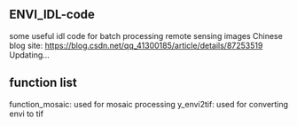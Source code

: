 ## ENVI_IDL-code
some useful idl code for batch processing remote sensing images
Chinese blog site: https://blog.csdn.net/qq_41300185/article/details/87253519
Updating...

## function list
function_mosaic: used for mosaic processing
y_envi2tif: used for converting envi to tif

